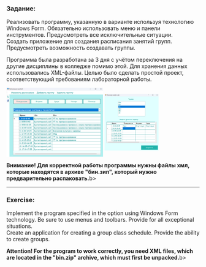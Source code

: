 <h3 align="left">Задание:</h3>
<p align="left">Реализовать программу, указанную в варианте используя технологию Windows Form. Обязательно использовать меню и панели инструментов. Предусмотреть все исключительные ситуации.<br>Создать приложение для создания расписания занятий групп. Предусмотреть возможность создавать группы.</p>
<p align="left">Программа была разработана за 3 дня с учётом переключения на другие дисциплины в колледже помимо этой. Для хранения данных использовались XML-файлы. Целью было сделать простой проект, соответствующий требованиям лабораторной работы.</p>
<img align="center" src="https://github.com/alenoktee/Schedule/blob/master/Main.png" width="50%" height="35%"></img>
<img align="center" src="https://github.com/alenoktee/Schedule/blob/master/Edit.png" width="28%" height="30%"></img>
<p align="left"><b>Внимание! Для корректной работы программы нужны файлы хмл, которые находятся в архиве "бин.зип", который нужно предварительно распаковать.</b>b></p>
<hr>
<h3 align="left">Exercise:</h3>
<p align="left">Implement the program specified in the option using Windows Form technology. Be sure to use menus and toolbars. Provide for all exceptional situations.<br>Create an application for creating a group class schedule. Provide the ability to create groups.</p>
<p align="left"><b>Attention! For the program to work correctly, you need XML files, which are located in the "bin.zip" archive, which must first be unpacked.</b>b></p>
